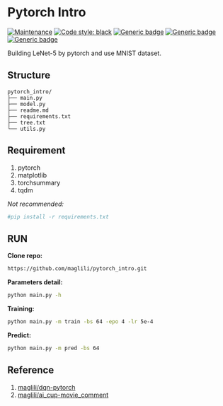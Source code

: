 # Pytorch Intro

[![Maintenance](https://img.shields.io/badge/Maintained%3F-yes-green.svg)](https://GitHub.com/Naereen/StrapDown.js/graphs/commit-activity)
[![Code style: black](https://img.shields.io/badge/code%20style-black-000000.svg)](https://github.com/psf/black)
[![Generic badge](https://img.shields.io/badge/Model-passing-green.svg)](https://shields.io/)
[![Generic badge](https://img.shields.io/badge/Plotting-passing-green.svg)](https://shields.io/)
[![Generic badge](https://img.shields.io/badge/dataset-passing-green.svg)](https://shields.io/)

Building LeNet-5 by pytorch and use MNIST dataset.

## Structure

```text
pytorch_intro/
├── main.py
├── model.py
├── readme.md
├── requirements.txt
├── tree.txt
└── utils.py
```

## Requirement

1. pytorch
2. matplotlib
3. torchsummary
4. tqdm

*Not recommended:*

```bash
#pip install -r requirements.txt
```

## RUN

**Clone repo:**

```bash
https://github.com/maglili/pytorch_intro.git
```

**Parameters detail:**

```bash
python main.py -h
```

**Training:**

```bash
python main.py -m train -bs 64 -epo 4 -lr 5e-4
```

**Predict:**

```bash
python main.py -m pred -bs 64
```

## Reference

1. [maglili/dqn-pytorch](https://github.com/maglili/dqn-pytorch)
2. [maglili/ai_cup-movie_comment](https://github.com/maglili/ai_cup-movie_comment)
